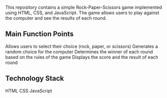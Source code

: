This repository contains a simple Rock-Paper-Scissors game implemented using HTML, CSS, and JavaScript. The game allows users to play against the computer and see the results of each round.

## Main Function Points
Allows users to select their choice (rock, paper, or scissors)
Generates a random choice for the computer
Determines the winner of each round based on the rules of the game
Displays the score and the result of each round

## Technology Stack
HTML
CSS
JavaScript
